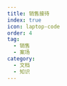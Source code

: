 ```yaml
---
title: 销售接待
index: true
icon: laptop-code
order: 4
tag:
  - 销售
  - 案场
category:
  - 文档
  - 知识
---
```


<Catalog />
